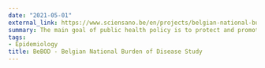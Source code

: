 ```yaml
---
date: "2021-05-01"
external_link: https://www.sciensano.be/en/projects/belgian-national-burden-disease-study
summary: The main goal of public health policy is to protect and promote population health. Therefore, understanding which diseases pose the greatest threat to health and wellbeing is crucial. The relative importance of diseases in a population is often referred to as the “burden of disease”.
tags:
- Epidemiology
title: BeBOD - Belgian National Burden of Disease Study
---
```


